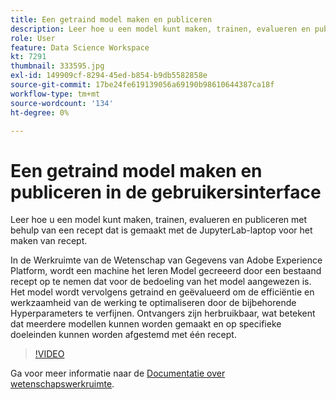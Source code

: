 ```yaml
---
title: Een getraind model maken en publiceren
description: Leer hoe u een model kunt maken, trainen, evalueren en publiceren met behulp van een recept dat is gemaakt met de JupyterLab-laptop voor het maken van recept.
role: User
feature: Data Science Workspace
kt: 7291
thumbnail: 333595.jpg
exl-id: 149909cf-8294-45ed-b854-b9db5582858e
source-git-commit: 17be24fe619139056a69190b98610644387ca18f
workflow-type: tm+mt
source-wordcount: '134'
ht-degree: 0%

---
```


# Een getraind model maken en publiceren in de gebruikersinterface

Leer hoe u een model kunt maken, trainen, evalueren en publiceren met behulp van een recept dat is gemaakt met de JupyterLab-laptop voor het maken van recept.

In de Werkruimte van de Wetenschap van Gegevens van Adobe Experience Platform, wordt een machine het leren Model gecreeerd door een bestaand recept op te nemen dat voor de bedoeling van het model aangewezen is. Het model wordt vervolgens getraind en geëvalueerd om de efficiëntie en werkzaamheid van de werking te optimaliseren door de bijbehorende Hyperparameters te verfijnen. Ontvangers zijn herbruikbaar, wat betekent dat meerdere modellen kunnen worden gemaakt en op specifieke doeleinden kunnen worden afgestemd met één recept.

>[!VIDEO](https://video.tv.adobe.com/v/333595)

Ga voor meer informatie naar de [Documentatie over wetenschapswerkruimte](https://experienceleague.adobe.com/docs/experience-platform/data-science-workspace/home.html).

